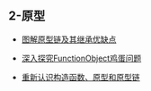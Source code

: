 ## 2-原型

- [图解原型链及其继承优缺点](./2-原型/图解原型链及其继承优缺点.md)

- [深入探究FunctionObject鸡蛋问题](./2-原型/深入探究FunctionObject鸡蛋问题.md)

- [重新认识构造函数、原型和原型链](./2-原型/重新认识构造函数、原型和原型链.md)

